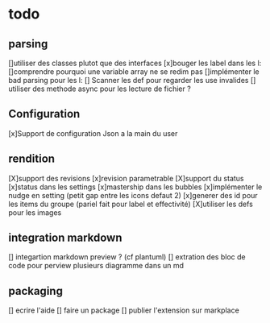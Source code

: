 # todo

## parsing

[]utiliser des classes plutot que des interfaces
[x]bouger les label dans les l:
[]comprendre pourquoi une variable array ne se redim pas
[]implémenter le bad parsing pour les l:
[] Scanner les def pour regarder les use invalides
[] utiliser des methode async pour les lecture de fichier ?

## Configuration

[x]Support de configuration Json a la main du user

## rendition

[X]support des revisions
[x]revision parametrable
[X]support du status
[x]status dans les settings
[x]mastership dans les bubbles
[x]implémenter le nudge en setting (petit gap entre les icons defaut 2)
[x]generer des id pour les items du groupe (pariel fait pour label et effectivité)
[X]utiliser les defs pour les images

## integration markdown

[] integartion markdown preview ? (cf plantuml)
[] extration des bloc de code pour perview plusieurs diagramme dans un md

## packaging

[] ecrire l'aide
[] faire un package
[] publier l'extension sur markplace
